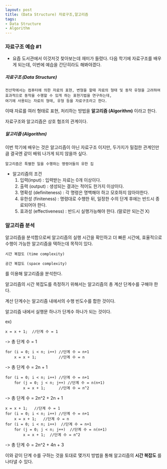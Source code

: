```yaml
---
layout: post
title: (Data Structure) 자료구조,알고리즘
tags: 
- Data Structure
- Algorithm
---
```


### 자료구조 예습 #1

* 요즘 도서관에서 이것저것 찾아보는데 재미가 들렸다. 다음 학기에 자료구조를 배우게 되는데, 이번에 예습을 간단히라도 해봐야겠다. 



##### 자료구조 (Data Structure)

```
전산학에서는 컴퓨터에 의한 자료의 표현, 변형을 할때 자료의 형태 및 동작 유형을 고려하여 효과적으로 동작을 수행할 수 있게 하는 표현기법을 연구하는데,
여기에 사용되는 자료의 형태, 유형 등을 자료구조라고 한다.
```

이때 자료를 여러 형태로 표현, 처리하는 방법을 **알고리즘 (Algorithm)** 이라고 한다.

자료구조와 알고리즘은 상호 협조의 관계이다.



##### 알고리즘 (Algorithm)

이번 학기에 배우는 것은 알고리즘이 아닌 자료구조 이지만, 두가지가 밀접한 관계인만큼 결국엔 같이 배워 나가게 되지 않을까 싶다.

```
알고리즘은 특별한 일을 수행하는 명령어들의 유한 집
```

* 알고리즘의 조건
  1. 입력(input) : 입력받는 자료는 0개 이상이다.
  2. 출력 (output) : 생성되는 결과는 적어도 한가지 이상이다.
  3. 명확성 (definiteness) : 각 명령은 명백해야 하고 모호하지 않아야한다.
  4. 유한성 (finiteness) : 명령대로 수행한 뒤, 일정한 수의 단계 후에는 반드시 종료되어야 한다.
  5. 효과성 (effectiveness) : 반드시 실행가능해야 한다. (말로만 되는건 X)

### 알고리즘 분석

알고리즘을 분석함으로써 알고리즘의 실행 시간을 확인하고 더 빠른 시간에, 효율적으로 수행이 가능한 알고리즘을 택하는데 목적이 있다. 

```
시간 복잡도 (time complexity)

공간 복잡도 (space complexity)
```

를 이용해 알고리즘을 분석한다.



알고리즘의 시간 복잡도를 측정하기 위해서는 알고리즘의 총 계산 단계수를 구해야 한다.

계산 단계수는 알고리즘 내에서의 수행 빈도수를 합한 것이다.

알고리즘 내에서 실행문 하나가 단계수 하나가 되는 것이다.



ex)

```
x = x + 1;  //단계 수 = 1
```

-> 총 단계 수 = 1

```
for (i = 0; i < n; i++) //단계 수 = n+1
	x = x + 1;          //단계 수 = n
```

-> 총 단계 수 = 2n + 1

```
for (i = 0; i < n; i++) //단계 수 = n+1
	for (j = 0; j < n; j++) //단계 수 = n(n+1)
		x = x + 1;      //단계 수 = n^2
```

-> 총 단계 수 = 2n^2 + 2n + 1

```
x = x + 1;   //단계 수 = 1
for (i = 0; i < n; i++) //단계 수 = n+1
	x = x + 1;   //단계 수 = n
for (i = 0; i < n; i++)  //단계 수 = n+1
	for (j = 0; j < n; j++)  //단계 수 = n(n+1)
		x = x + 1;  //단계 수 = n^2
```

-> 총 단계 수 = 2n^2 + 4n + 3



이와 같이 단계 수를 구하는 것을 토대로 몇가지 방법을 통해 알고리즘의 **시간 복잡도** 를 나타낼 수 있다.

